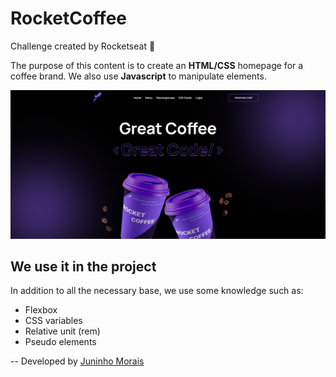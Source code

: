 <h1>RocketCoffee</h1>

Challenge created by Rocketseat :purple_heart:

The purpose of this content is to create an <strong>HTML/CSS</strong> homepage for a coffee brand. We also use <strong>Javascript</strong> to manipulate elements.

<img src="./images/rocketcoffee-foto-desktop.png">

<h2>We use it in the project</h2>

In addition to all the necessary base, we use some knowledge such as:

<ul>
<li>Flexbox</li>
<li>CSS variables</li>
<li>Relative unit (rem)</li>
<li>Pseudo elements</li>
</ul>

-- Developed by <a href="https://github.com/juninhomorais/">Juninho Morais</a>
